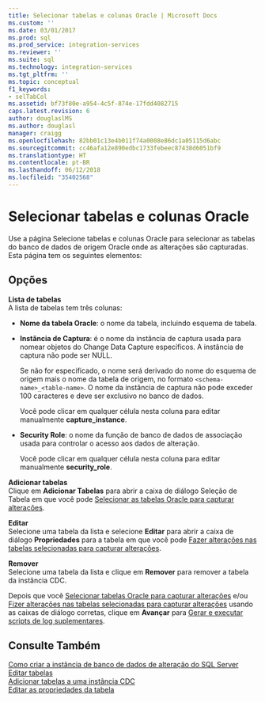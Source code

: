 ```yaml
---
title: Selecionar tabelas e colunas Oracle | Microsoft Docs
ms.custom: ''
ms.date: 03/01/2017
ms.prod: sql
ms.prod_service: integration-services
ms.reviewer: ''
ms.suite: sql
ms.technology: integration-services
ms.tgt_pltfrm: ''
ms.topic: conceptual
f1_keywords:
- selTabCol
ms.assetid: bf73f80e-a954-4c5f-874e-17fdd4082715
caps.latest.revision: 6
author: douglaslMS
ms.author: douglasl
manager: craigg
ms.openlocfilehash: 82bb01c13e4b011f74a0008e86dc1a05115d6abc
ms.sourcegitcommit: cc46afa12e890edbc1733febeec87438d6051bf9
ms.translationtype: HT
ms.contentlocale: pt-BR
ms.lasthandoff: 06/12/2018
ms.locfileid: "35402568"
---
```

# <a name="select-oracle-tables-and-columns"></a>Selecionar tabelas e colunas Oracle
  Use a página Selecione tabelas e colunas Oracle para selecionar as tabelas do banco de dados de origem Oracle onde as alterações são capturadas. Esta página tem os seguintes elementos:  
  
## <a name="options"></a>Opções  
 **Lista de tabelas**  
 A lista de tabelas tem três colunas:  
  
-   **Nome da tabela Oracle**: o nome da tabela, incluindo esquema de tabela.  
  
-   **Instância de Captura**: é o nome da instância de captura usada para nomear objetos do Change Data Capture específicos. A instância de captura não pode ser NULL.  
  
     Se não for especificado, o nome será derivado do nome do esquema de origem mais o nome da tabela de origem, no formato `<schema-name>_<table-name>`. O nome da instância de captura não pode exceder 100 caracteres e deve ser exclusivo no banco de dados.  
  
     Você pode clicar em qualquer célula nesta coluna para editar manualmente **capture_instance**.  
  
-   **Security Role**: o nome da função de banco de dados de associação usada para controlar o acesso aos dados de alteração.  
  
     Você pode clicar em qualquer célula nesta coluna para editar manualmente **security_role**.  
  
 **Adicionar tabelas**  
 Clique em **Adicionar Tabelas** para abrir a caixa de diálogo Seleção de Tabela em que você pode [Selecionar as tabelas Oracle para capturar alterações](../../integration-services/change-data-capture/select-oracle-tables-for-capturing-changes.md).  
  
 **Editar**  
 Selecione uma tabela da lista e selecione **Editar** para abrir a caixa de diálogo **Propriedades** para a tabela em que você pode [Fazer alterações nas tabelas selecionadas para capturar alterações](../../integration-services/change-data-capture/make-changes-to-the-tables-selected-for-capturing-changes.md).  
  
 **Remover**  
 Selecione uma tabela da lista e clique em **Remover** para remover a tabela da instância CDC.  
  
 Depois que você [Selecionar tabelas Oracle para capturar alterações](../../integration-services/change-data-capture/select-oracle-tables-for-capturing-changes.md) e/ou [Fizer alterações nas tabelas selecionadas para capturar alterações](../../integration-services/change-data-capture/make-changes-to-the-tables-selected-for-capturing-changes.md) usando as caixas de diálogo corretas, clique em **Avançar** para [Gerar e executar scripts de log suplementares](../../integration-services/change-data-capture/generate-and-run-the-supplemental-logging-script.md).  
  
## <a name="see-also"></a>Consulte Também  
 [Como criar a instância de banco de dados de alteração do SQL Server](../../integration-services/change-data-capture/how-to-create-the-sql-server-change-database-instance.md)   
 [Editar tabelas](../../integration-services/change-data-capture/edit-tables.md)   
 [Adicionar tabelas a uma instância CDC](../../integration-services/change-data-capture/add-tables-to-a-cdc-instance.md)   
 [Editar as propriedades da tabela](../../integration-services/change-data-capture/edit-the-table-properties.md)  
  
  
